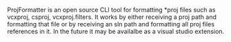 ProjFormatter is an open source CLI tool for formatting *proj files such as vcxproj, csproj, vcxproj.filters.
It works by either receiving a proj path and formatting that file or by receiving an sln path and formatting all proj files references in it.
In the future it may be availalbe as a visual studio extension.
